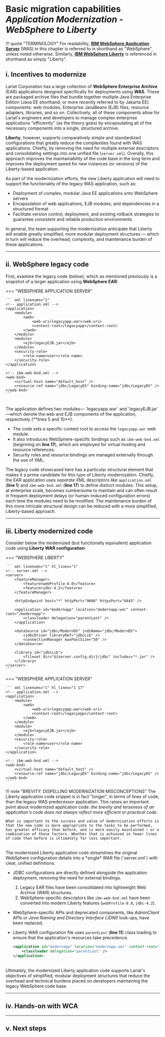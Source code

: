 # **Basic migration capabilities**</br>*Application Modernization - WebSphere to Liberty*

!!! quote "TERMINOLOGY"
    For readability, <a href="https://www.ibm.com/products/websphere-application-server" target="_blank">**IBM WebSphere Application Server**</a> (WAS) in this chapter is referred to in shorthand as "WebSphere", unless noted otherwise. Similarly, <a href="https://www.ibm.com/products/cloud-pak-for-applications/liberty" target="_blank">**IBM WebSphere Liberty**</a> is referenced in shorthand as simply "Liberty".

## **i. Incentives to modernize**

Lariat Corporation has a large collection of **WebSphere Enterprise Archive** (EAR) applications designed specifically for deployments using **WAS**. These are packaged archive files that bundle together multiple Java Enterprise Edition (Java EE shorthand, or more recently referred to by Jakarta EE) components: web modules, Enterprise JavaBeans (EJB) files, resource adapters, libraries, and so on. Collectively, all of these components allow for Lariat's engineers and developers to manage complex enterprise applications "efficiently" (as the theory goes) by encapsulating all of the necessary components into a single, structured archive. 

**Liberty**, however, supports comparatively simple and standardized configurations that greatly reduce the complexities found with WAS applications. Chiefly, by removing the need for multiple external descriptors and consolidating settings into one unified file (`server.xml`). Overally, this approach improves the maintainability of the code base in the long term and improves the deployment speed for new instances (or versions) of the Liberty-based application.

As part of the modernization efforts, the new Liberty application will need to support the functionality of the legacy WAS application, such as:

- Deployment of complex, modular Java EE applications onto WebSphere servers
- Encapsulation of web applications, EJB modules, and dependencies in a structured format
- Facilitate version control, deployment, and existing rollback strategies to guarantee consistent and reliable production environments

In general, the team supporting the modernization anticipate that Liberty will enable greatly simplified, more modular deployment structures — which in turn will reduce the overhead, complexity, and maintenance burden of these applications.

---

## **ii. WebSphere legacy code**

First, examine the legacy code (below), which as mentioned previously is a snapshot of a larger application using **WebSphere EAR**:

=== "WEBSPHERE APPLICATION SERVER"

    ``` xml linenums="1"
    <!-- application.xml -->
    <application>
        <module>
            <web>
                <web-uri>legacyapp.war</web-uri>
                <context-root>/legacyapp</context-root>
            </web>
        </module>
        <module>
            <ejb>legacyEJB.jar</ejb>
        </module>
        <security-role>
            <role-name>user</role-name>
        </security-role>
    </application>

    <!-- ibm-web-bnd.xml -->
    <web-bnd>
        <virtual-host name="default_host" />
        <resource-ref name="jdbc/LegacyDS" binding-name="jdbc/LegacyDS" />
    </web-bnd>
    ```

</br>
The application defines two modules— `legacyapp.war` and `legacyEJB.jar` —which denote the web and EJB components of the application, respectively (**lines 5 and 10**).

- The code sets a specific context root to access the `legacyapp.war` web module.
- It also introduces WebSphere-specific bindings such as `ibm-web-bnd.xml` (beginning on **line 17**), which are employed for virtual hosting and resource references.
- Security roles and resource bindings are managed externally through the use of XML.

The legacy code showcased here has a particular structural element that makes it a prime candidate for this type of Liberty modernization. Chiefly, the EAR application uses *separate* XML descriptors like `application.xml` (**line 1**) and `ibm-web-bnd.xml` (**line 17**) to define distinct modules. This setup, at enterprise scale, becomes cumbersome to maintain and can often result in frequent deployment delays (or human-induced configuration errors) each time the modules need to be modified. The maintenance burden of this more intricate structural design can be reduced with a more simplified, Liberty-based approach.

---

## **iii. Liberty modernized code**

Consider below the modernized (but functionally equivalent) application code using **Liberty WAR configuration**:

=== "WEBSPHERE LIBERTY"

    ``` xml linenums="1" hl_lines="1"
    <!-- server.xml -->
    <server>
        <featureManager>
            <feature>webProfile-8.0</feature>
            <feature>jdbc-4.2</feature>
        </featureManager>

        <httpEndpoint host="*" httpPort="9080" httpsPort="9443" />

        <application id="modernapp" location="modernapp.war" context-root="/modernapp">
            <classloader delegation="parentLast" />
        </application>

        <dataSource id="jdbc/ModernDS" jndiName="jdbc/ModernDS">
            <jdbcDriver libraryRef="jdbcLib" />
            <connectionManager maxPoolSize="50" />
        </dataSource>

        <library id="jdbcLib">
            <fileset dir="${server.config.dir}/jdbc" includes="*.jar" />
        </library>
    </server>
    ```

=== "WEBSPHERE APPLICATION SERVER"

    ``` xml linenums="1" hl_lines="1 17"
    <!-- application.xml -->
    <application>
        <module>
            <web>
                <web-uri>legacyapp.war</web-uri>
                <context-root>/legacyapp</context-root>
            </web>
        </module>
        <module>
            <ejb>legacyEJB.jar</ejb>
        </module>
        <security-role>
            <role-name>user</role-name>
        </security-role>
    </application>

    <!-- ibm-web-bnd.xml -->
    <web-bnd>
        <virtual-host name="default_host" />
        <resource-ref name="jdbc/LegacyDS" binding-name="jdbc/LegacyDS" />
    </web-bnd>
    ```
!!! note "BREVITY: DISPELLING MODERNIZATION MISCONCEPTIONS"
    The Liberty application code snippet is in fact "longer", in terms of lines of code, than the legacy WAS predecessor application. This raises an important point about modernized application code: *the brevity and terseness of an application's code does not always reflect more efficient or practical code.*
    
    What is important to the success and value of modernization efforts is that the new code is more appropriate to the tasks to be performed, has greater efficacy than before, and is more easily maintained — or a combination of these factors. Whether that is achieved in fewer lines of code than before is ultimately far less important.

</br>
The modernized Liberty application code streamlines the original WebSphere configuration details into a *single* WAR file (`server.xml`) with clear, unified definitions.

- JDBC configurations are directly defined alongside the application deployment, removing the need for external bindings.
    1. Legacy EAR files have been consolidated into lightweight Web Archive (WAR) structures.
    2. WebSphere-specific descriptors like `ibm-web-bnd.xml` have been converted into modern Liberty features (`webProfile-8.0`, `jdbc-4.2`).</br>

- WebSphere-specific APIs and deprecated components, like *AdminClient APIs* or *Java Naming and Directory Interface (JDNI)* look-ups, have been replaced.

- Liberty WAR configuration file uses `parentLast` (**line 11**) class loading to ensure that the application's resources take precedence.

    ``` xml
    <application id="modernapp" location="modernapp.war" context-root="/modernapp">
        <classloader delegation="parentLast" />
    </application>
    ```

</br>
Ultimately, the modernized Liberty application code supports Lariat's objectives of simplified, modular deployment structures that reduce the overhead and technical burdens placed on developers maintaining the legacy WebSphere code base.

---

## **iv. Hands-on with WCA**



---

## **v. Next steps**